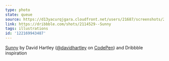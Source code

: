```yaml
---
type: photo
state: queue
source: https://d13yacurqjgara.cloudfront.net/users/21687/screenshots/2114529/artboard_1.png
link: https://dribbble.com/shots/2114529--Sunny
tags: illustrations
id: '122169943487'
---
```

<p data-height="332" data-theme-id="51" data-slug-hash="oXGMaB" data-default-tab="result" data-user="davidhartley" class='codepen'><a href='http://codepen.io/davidhartley/pen/oXGMaB/'>Sunny</a> by David Hartley (<a href='http://codepen.io/davidhartley'>@davidhartley</a> on <a href='http://codepen.io'>CodePen</a>) and Dribbble inspiration</p>
